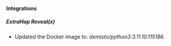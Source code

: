 
#### Integrations

##### ExtraHop Reveal(x)
- Updated the Docker image to: *demisto/python3:3.11.10.115186*.




